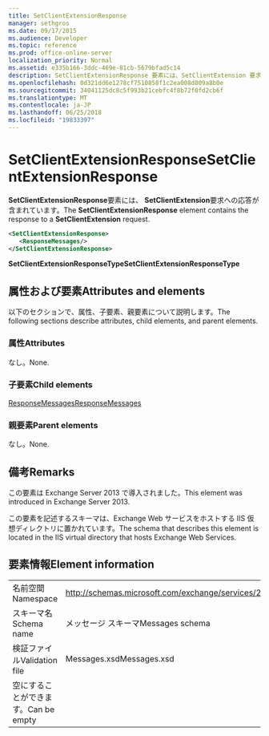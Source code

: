 ```yaml
---
title: SetClientExtensionResponse
manager: sethgros
ms.date: 09/17/2015
ms.audience: Developer
ms.topic: reference
ms.prod: office-online-server
localization_priority: Normal
ms.assetid: e335b166-3ddc-469e-81cb-5679bfad5c14
description: SetClientExtensionResponse 要素には、SetClientExtension 要求への応答が含まれています。
ms.openlocfilehash: 0d321dd6e1278cf7510858f1c2ea008d809a8b0e
ms.sourcegitcommit: 34041125dc8c5f993b21cebfc4f8b72f0fd2cb6f
ms.translationtype: MT
ms.contentlocale: ja-JP
ms.lasthandoff: 06/25/2018
ms.locfileid: "19833397"
---
```

# <a name="setclientextensionresponse"></a><span data-ttu-id="2404c-103">SetClientExtensionResponse</span><span class="sxs-lookup"><span data-stu-id="2404c-103">SetClientExtensionResponse</span></span>

<span data-ttu-id="2404c-104">**SetClientExtensionResponse**要素には、 **SetClientExtension**要求への応答が含まれています。</span><span class="sxs-lookup"><span data-stu-id="2404c-104">The **SetClientExtensionResponse** element contains the response to a **SetClientExtension** request.</span></span> 
  
```XML
<SetClientExtensionResponse>
   <ResponseMessages/>
</SetClientExtensionResponse>
```

 <span data-ttu-id="2404c-105">**SetClientExtensionResponseType**</span><span class="sxs-lookup"><span data-stu-id="2404c-105">**SetClientExtensionResponseType**</span></span>
## <a name="attributes-and-elements"></a><span data-ttu-id="2404c-106">属性および要素</span><span class="sxs-lookup"><span data-stu-id="2404c-106">Attributes and elements</span></span>

<span data-ttu-id="2404c-107">以下のセクションで、属性、子要素、親要素について説明します。</span><span class="sxs-lookup"><span data-stu-id="2404c-107">The following sections describe attributes, child elements, and parent elements.</span></span>
  
### <a name="attributes"></a><span data-ttu-id="2404c-108">属性</span><span class="sxs-lookup"><span data-stu-id="2404c-108">Attributes</span></span>

<span data-ttu-id="2404c-109">なし。</span><span class="sxs-lookup"><span data-stu-id="2404c-109">None.</span></span>
  
### <a name="child-elements"></a><span data-ttu-id="2404c-110">子要素</span><span class="sxs-lookup"><span data-stu-id="2404c-110">Child elements</span></span>

[<span data-ttu-id="2404c-111">ResponseMessages</span><span class="sxs-lookup"><span data-stu-id="2404c-111">ResponseMessages</span></span>](responsemessages.md)
  
### <a name="parent-elements"></a><span data-ttu-id="2404c-112">親要素</span><span class="sxs-lookup"><span data-stu-id="2404c-112">Parent elements</span></span>

<span data-ttu-id="2404c-113">なし。</span><span class="sxs-lookup"><span data-stu-id="2404c-113">None.</span></span>
  
## <a name="remarks"></a><span data-ttu-id="2404c-114">備考</span><span class="sxs-lookup"><span data-stu-id="2404c-114">Remarks</span></span>

<span data-ttu-id="2404c-115">この要素は Exchange Server 2013 で導入されました。</span><span class="sxs-lookup"><span data-stu-id="2404c-115">This element was introduced in Exchange Server 2013.</span></span>
  
<span data-ttu-id="2404c-116">この要素を記述するスキーマは、Exchange Web サービスをホストする IIS 仮想ディレクトリに置かれています。</span><span class="sxs-lookup"><span data-stu-id="2404c-116">The schema that describes this element is located in the IIS virtual directory that hosts Exchange Web Services.</span></span>
  
## <a name="element-information"></a><span data-ttu-id="2404c-117">要素情報</span><span class="sxs-lookup"><span data-stu-id="2404c-117">Element information</span></span>

|||
|:-----|:-----|
|<span data-ttu-id="2404c-118">名前空間</span><span class="sxs-lookup"><span data-stu-id="2404c-118">Namespace</span></span>  <br/> |http://schemas.microsoft.com/exchange/services/2006/messages  <br/> |
|<span data-ttu-id="2404c-119">スキーマ名</span><span class="sxs-lookup"><span data-stu-id="2404c-119">Schema name</span></span>  <br/> |<span data-ttu-id="2404c-120">メッセージ スキーマ</span><span class="sxs-lookup"><span data-stu-id="2404c-120">Messages schema</span></span>  <br/> |
|<span data-ttu-id="2404c-121">検証ファイル</span><span class="sxs-lookup"><span data-stu-id="2404c-121">Validation file</span></span>  <br/> |<span data-ttu-id="2404c-122">Messages.xsd</span><span class="sxs-lookup"><span data-stu-id="2404c-122">Messages.xsd</span></span>  <br/> |
|<span data-ttu-id="2404c-123">空にすることができます。</span><span class="sxs-lookup"><span data-stu-id="2404c-123">Can be empty</span></span>  <br/> ||
   

